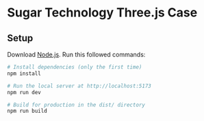 # Sugar Technology Three.js Case

## Setup
Download [Node.js](https://nodejs.org/en/download/).
Run this followed commands:

``` bash
# Install dependencies (only the first time)
npm install

# Run the local server at http://localhost:5173
npm run dev

# Build for production in the dist/ directory
npm run build
```
